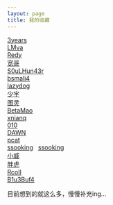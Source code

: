 ```yaml
---
layout: page
title: 我的收藏
---
```


[3years](https://www.3years.cc)<br>
[LMva](https://www.lmva.cc)<br>
[Redy](https://www.uonote.cn)<br>
[宽哥](https://boy.b521.net)<br>
[S0uLHun43r](https://www.catchrabbit.cc)<br>
[bsmali4](https://www.codersec.net)<br>
[lazydog](https://www.lazydog.me)<br>
[少宇](https://www.90xss.cn)<br>
[图灵](https://qmf0c3uk.github.io)<br>
[BetaMao](https://betamao.me)<br>
[xnianq](https://xnianq.cn)<br>
[010](http://010.dropsec.xyz)<br>
[DAWN](http://dawnspace.cn)<br>
[pcat](http://www.cnblogs.com/pcat/)<br>
[ssooking](http://www.cnblogs.com/ssooking/)&nbsp;&nbsp;
[ssooking](http://ssooking.ml)<br>
[小威](https://iewoaix8736.github.io/)<br>
[胖虎](http://www.cnblogs.com/test404)<br>
[RcoIl](http://rcoil.me/)<br>
[B1u3Buf4](http://xiao3c.cn/)<br>

目前想到的就这么多，慢慢补充ing...

